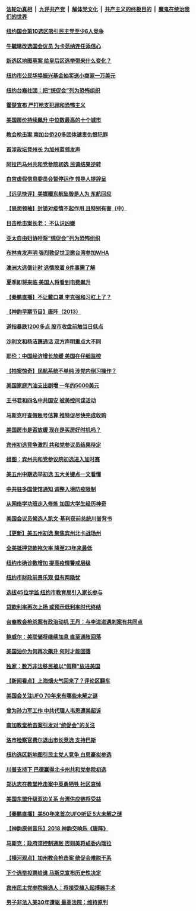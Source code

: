 ####  [法轮功真相](../../../../basic/blob/master/README.md?t=05191331) &nbsp;|&nbsp; [九评共产党](../../../../9ping.md/blob/master/README.md?t=05191331) &nbsp;|&nbsp; [解体党文化](../../../../jtdwh.md/blob/master/README.md?t=05191331)  &nbsp;|&nbsp; [共产主义的终极目的](../../../../gczydzjmd.md/blob/master/README.md?t=05191331) &nbsp;|&nbsp; [魔鬼在统治我们的世界](../../../../mgztzwmdsj.md/blob/master/README.md?t=05191331) 

#### [纽约国会第10选区吸引民主党至少6人竞争](../pages/nsc412/n13740441.md?t=05191331) 

#### [牛毓琳改选国会议员 为卡范纳连任添信心](../pages/nsc412/n13740435.md?t=05191331) 

#### [新选区地图草案 给皇后区选举带来什么变化？](../pages/nsc412/n13740438.md?t=05191331) 

#### [纽约市公民华埠振兴基金抽奖送小商家一万美元](../pages/nsc412/n13740431.md?t=05191331) 

#### [纽约台裔社团：把“统促会”列为恐怖组织](../pages/nsc412/n13740411.md?t=05191331) 

#### [霍楚宣布 严打枪支犯罪和恐怖主义](../pages/nsc412/n13740417.md?t=05191331) 

#### [美国房价持续飙升 中位数最高的十个城市](../pages/nsc412/n13740304.md?t=05191331) 

#### [教会枪击案 南加台侨20多团体谴责仇恨犯罪](../pages/nsc412/n13740337.md?t=05191331) 

#### [首涉政坛竞州长 为加州蓝领发声](../pages/nsc412/n13740322.md?t=05191331) 

#### [阿拉巴马州共和党参院初选 民调结果逆转](../pages/nsc412/n13740258.md?t=05191331) 

#### [白宫虚假信息委员会暂停运作 领导人提辞呈](../pages/nsc412/n13740256.md?t=05191331) 

#### [【远见快评】美媒曝东航坠毁是人为 东航回应](../pages/nsc412/n13740248.md?t=05191331) 

#### [【思想领袖】封锁对疫情不起作用 且特别有害（中）](../pages/nsc412/n13735181.md?t=05191331) 

#### [目击枪击案长老： 不认识凶嫌](../pages/nsc412/n13740280.md?t=05191331) 

#### [亚太自由妇协吁将“统促会”列为恐怖组织](../pages/nsc412/n13740278.md?t=05191331) 

#### [布林肯发声明 强烈敦促世卫邀台湾参加WHA](../pages/nsc412/n13740190.md?t=05191331) 

#### [澳洲大选倒计时 选情胶着 6件事需了解](../pages/nsc412/n13740166.md?t=05191331) 

#### [夏季即将来临 美国人将看到电费飙升](../pages/nsc412/n13740158.md?t=05191331) 

#### [【秦鹏直播】不让戴口罩 李克强和习杠上了？](../pages/nsc412/n13740262.md?t=05191331) 

#### [【神韵早期节目】唐阵（2013）](../pages/nsc412/n13740139.md?t=05191331) 

#### [道指暴跌1200多点 股市收盘前触当日低点](../pages/nsc412/n13740252.md?t=05191331) 

#### [沙利文和杨洁篪通话 双方声明重点大不同](../pages/nsc412/n13740117.md?t=05191331) 

#### [耶伦：中国经济增长放缓 美国在仔细监控](../pages/nsc412/n13740151.md?t=05191331) 

#### [【拍案惊奇】民航系统不单纯 涉党内倒习操作？](../pages/nsc412/n13740136.md?t=05191331) 

#### [美国家庭汽油支出剧增 一年约5000美元](../pages/nsc412/n13740106.md?t=05191331) 

#### [王书君和四名中共国安 被美控间谍活动](../pages/nsc412/n13740137.md?t=05191331) 

#### [马斯克吁查假账号估算 推特促尽快完成收购](../pages/nsc412/n13739863.md?t=05191331) 

#### [美国房市是否放缓 现在是买房好时机吗？](../pages/nsc412/n13739779.md?t=05191331) 

#### [宾州初选竞争激烈 共和党参议员结果待定](../pages/nsc412/n13740045.md?t=05191331) 

#### [组图：宾州共和党参议院初选进入加时赛](../pages/nsc412/n13739807.md?t=05191331) 

#### [美五州中期选举初选 五大关键点一文看懂](../pages/nsc412/n13740083.md?t=05191331) 

#### [中共驻多国使馆通知 调整入境防疫限制](../pages/nsc412/n13739965.md?t=05191331) 

#### [从网络学功班走入修炼 加国大学生经历神奇](../pages/nsc412/n13739979.md?t=05191331) 

#### [美国会议员候选人凯文‧基利获前总统川普背书](../pages/nsc412/n13739553.md?t=05191331) 

#### [【更新】美五州初选 聚焦宾州北卡战场州](../pages/nsc412/n13739350.md?t=05191331) 

#### [全美抵押贷款拖欠率 降至23年来最低](../pages/nsc412/n13739752.md?t=05191331) 

#### [纽约市确诊数增加 提高疫情警戒层级](../pages/nsc412/n13739627.md?t=05191331) 

#### [纽约市财政前景乐观 但有两隐忧](../pages/nsc412/n13739632.md?t=05191331) 

#### [选拔45位学监  纽约市教育局引入家长参与](../pages/nsc412/n13739616.md?t=05191331) 

#### [贷款利率再次上扬 或预示低利率时代终结](../pages/nsc412/n13739713.md?t=05191331) 

#### [台裔教会枪杀案有政治动机 王丹：与李进进遇刺案有共同点](../pages/nsc412/n13739634.md?t=05191331) 

#### [鲍威尔：美联储将继续加息 直至通胀回落](../pages/nsc412/n13739573.md?t=05191331) 

#### [美国油价为何再次飙升 何时才能回落](../pages/nsc412/n13739319.md?t=05191331) 

#### [独家：数万非法移民被以“假释”放进美国](../pages/nsc412/n13739449.md?t=05191331) 

#### [【新闻看点‭】上海烟火气回来了？评论区翻车](../pages/nsc412/n13739273.md?t=05191331) 

#### [美国会关注UFO 70年来有哪些未解之谜](../pages/nsc412/n13739367.md?t=05191331) 

#### [曾为孙力军工作 中共代理人韦恩遭美起诉](../pages/nsc412/n13739487.md?t=05191331) 

#### [南加教堂枪击案引发对“统促会”的关注](../pages/nsc412/n13739539.md?t=05191331) 

#### [洛市检察官费尔退出市长竞选 支持巴斯](../pages/nsc412/n13739547.md?t=05191331) 

#### [纽约选区新地图引民主党人竞争 白思豪拟参选](../pages/nsc412/n13739438.md?t=05191331) 

#### [川普支持下 巴德赢得北卡州共和党参院初选](../pages/nsc412/n13739517.md?t=05191331) 

#### [郑达志在教堂枪击案中英勇牺牲 社区哀悼](../pages/nsc412/n13739529.md?t=05191331) 

#### [美国东盟升级双边关系 台湾供应链将受益](../pages/nsc412/n13739521.md?t=05191331) 

#### [【秦鹏直播】美50年来首次UFO听证 5大未解之谜](../pages/nsc412/n13739452.md?t=05191331) 

#### [【神韵原创音乐】2018 神韵交响乐《唐阵》](../pages/nsc412/n13739484.md?t=05191331) 

#### [马斯克：政府须控制通胀 否则美将成委内瑞拉](../pages/nsc412/n13739448.md?t=05191331) 

#### [【横河观点】加州教会枪击案 统促会难脱干系](../pages/nsc412/n13739456.md?t=05191331) 

#### [下个选举投票给谁 马斯克宣布历史性决定](../pages/nsc412/n13739435.md?t=05191331) 

#### [宾州民主党参院候选人：将接受植入起搏器手术](../pages/nsc412/n13739416.md?t=05191331) 

#### [男子非法入美30年遭驱 最高法院：维持原判](../pages/nsc412/n13739414.md?t=05191331) 

